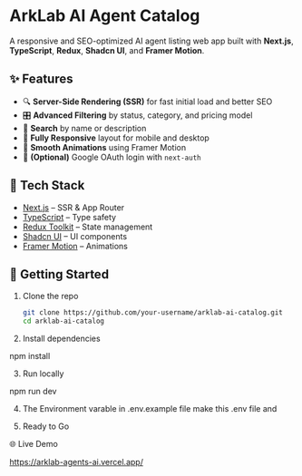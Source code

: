 # ArkLab AI Agent Catalog

A responsive and SEO-optimized AI agent listing web app built with **Next.js**, **TypeScript**, **Redux**, **Shadcn UI**, and **Framer Motion**.

## ✨ Features

- 🔍 **Server-Side Rendering (SSR)** for fast initial load and better SEO
- 🎛️ **Advanced Filtering** by status, category, and pricing model
- 🔎 **Search** by name or description
- 📱 **Fully Responsive** layout for mobile and desktop
- 🎨 **Smooth Animations** using Framer Motion
- 🔐 **(Optional)** Google OAuth login with `next-auth`

## 🧪 Tech Stack

- [Next.js](https://nextjs.org/) – SSR & App Router
- [TypeScript](https://www.typescriptlang.org/) – Type safety
- [Redux Toolkit](https://redux-toolkit.js.org/) – State management
- [Shadcn UI](https://ui.shadcn.com/) – UI components
- [Framer Motion](https://www.framer.com/motion/) – Animations

## 🚀 Getting Started

1. Clone the repo

   ```bash
   git clone https://github.com/your-username/arklab-ai-catalog.git
   cd arklab-ai-catalog
   ```

2. Install dependencies

npm install

3. Run locally

npm run dev

4. The Environment varable in .env.example file make this .env file and

5. Ready to Go

🌐 Live Demo

https://arklab-agents-ai.vercel.app/
